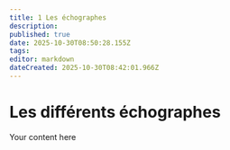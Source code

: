 ```yaml
---
title: 1 Les échographes
description: 
published: true
date: 2025-10-30T08:50:28.155Z
tags: 
editor: markdown
dateCreated: 2025-10-30T08:42:01.966Z
---
```


# Les différents échographes
Your content here